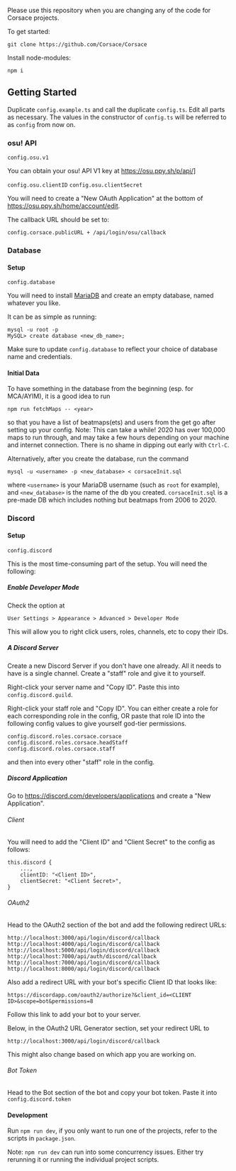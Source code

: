Please use this repository when you are changing any of the code for Corsace projects.

To get started:
```
git clone https://github.com/Corsace/Corsace
```

Install node-modules:
```
npm i
```

## Getting Started

Duplicate `config.example.ts` and call the duplicate `config.ts`. Edit all parts as necessary. 
The values in the constructor of `config.ts` will be referred to as `config` from now on.

### osu! API

`config.osu.v1`

You can obtain your osu! API V1 key at https://osu.ppy.sh/p/api/]

`config.osu.clientID`
`config.osu.clientSecret`

You will need to create a "New OAuth Application" at the bottom of https://osu.ppy.sh/home/account/edit.

The callback URL should be set to:
```
config.corsace.publicURL + /api/login/osu/callback
```

### Database

#### Setup

`config.database`

You will need to install [MariaDB](https://mariadb.org/) and create an empty database, named whatever you like. 

It can be as simple as running:
```
mysql -u root -p
MySQL> create database <new_db_name>; 
```

Make sure to update `config.database` to reflect your choice of database name and credentials.

#### Initial Data

To have something in the database from the beginning (esp. for MCA/AYIM), it is a good idea to run 
```
npm run fetchMaps -- <year>
``` 
so that you have a list of beatmaps(ets) and users from the get go after setting up your config.
Note: This can take a while! 2020 has over 100,000 maps to run through, and may take a few hours 
depending on your machine and internet connection. 
There is no shame in dipping out early with `Ctrl-C`.

Alternatively, after you create the database, run the command 
```
mysql -u <username> -p <new_database> < corsaceInit.sql
``` 
where `<username>` is your MariaDB username (such as `root` for example), and `<new_database>` is the name of the db you created. `corsaceInit.sql` is a pre-made DB which includes nothing but beatmaps from 2006 to 2020.

### Discord

#### Setup

`config.discord`

This is the most time-consuming part of the setup. 
You will need the following:

##### Enable Developer Mode
Check the option at 
```
User Settings > Appearance > Advanced > Developer Mode
```

This will allow you to right click users, roles, channels, etc to copy their IDs.

##### A Discord Server
Create a new Discord Server if you don't have one already. All it needs to have is a single channel.
Create a "staff" role and give it to yourself.

Right-click your server name and "Copy ID". Paste this into `config.discord.guild`.

Right-click your staff role and "Copy ID". You can either create a role for each corresponding role in the config, OR 
paste that role ID into the following config values to give yourself god-tier permissions.
```
config.discord.roles.corsace.corsace
config.discord.roles.corsace.headStaff
config.discord.roles.corsace.staff
```
and then into every other "staff" role in the config.

##### Discord Application
Go to https://discord.com/developers/applications and create a "New Application".

###### Client
You will need to add the "Client ID" and "Client Secret" to the config as follows:
```
this.discord {
    ...,
    clientID: "<Client ID>",
    clientSecret: "<Client Secret>",
}
```

###### OAuth2
Head to the OAuth2 section of the bot and add the following redirect URLs:
```
http://localhost:3000/api/login/discord/callback
http://localhost:4000/api/login/discord/callback
http://localhost:5000/api/login/discord/callback
http://localhost:7000/api/auth/discord/callback
http://localhost:7000/api/login/discord/callback
http://localhost:8000/api/login/discord/callback
```

Also add a redirect URL with your bot's specific Client ID that looks like:
```
https://discordapp.com/oauth2/authorize?&client_id=<CLIENT ID>&scope=bot&permissions=8
```
Follow this link to add your bot to your server.

Below, in the OAuth2 URL Generator section, set your redirect URL to
```
http://localhost:3000/api/login/discord/callback
```
This might also change based on which app you are working on.

###### Bot Token
Head to the Bot section of the bot and copy your bot token. 
Paste it into `config.discord.token`

#### Development

Run `npm run dev`, if you only want to run one of the projects, refer to the scripts in `package.json`.

Note: `npm run dev` can run into some concurrency issues. 
Either try rerunning it or running the individual project scripts.
